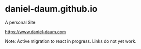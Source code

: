 # daniel-daum.github.io
A personal Site

https://www.daniel-daum.com 

Note: Active migration to react in progress. Links do not yet work.
